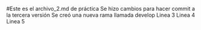 
#Este es el archivo_2.md de práctica
Se hizo cambios para hacer commit a la tercera versión
Se creó una nueva rama llamada develop
Linea 3
Linea 4
Linea 5
